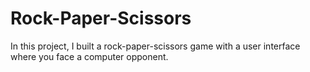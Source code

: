 # Rock-Paper-Scissors
In this project, I built a rock-paper-scissors game with a user interface where you face a computer opponent. 
